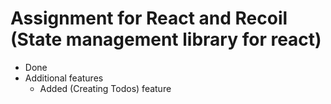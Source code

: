 # Assignment for React and Recoil (State management library for react)
- Done
- Additional features
  - Added (Creating Todos) feature
